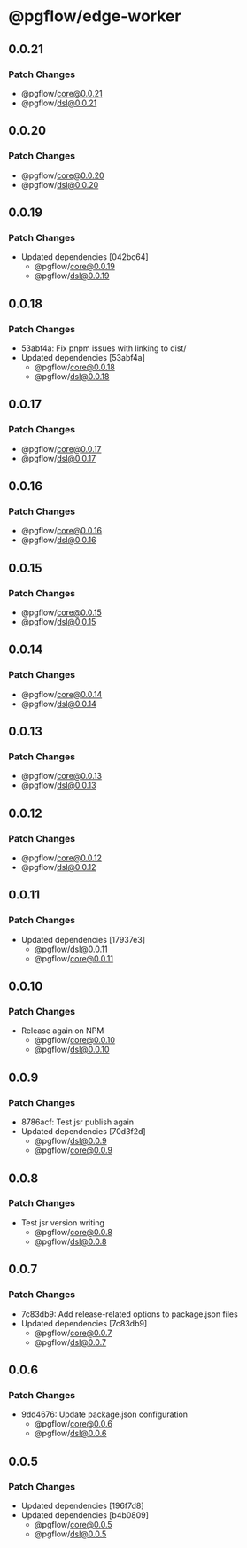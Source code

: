 # @pgflow/edge-worker

## 0.0.21

### Patch Changes

- @pgflow/core@0.0.21
- @pgflow/dsl@0.0.21

## 0.0.20

### Patch Changes

- @pgflow/core@0.0.20
- @pgflow/dsl@0.0.20

## 0.0.19

### Patch Changes

- Updated dependencies [042bc64]
  - @pgflow/core@0.0.19
  - @pgflow/dsl@0.0.19

## 0.0.18

### Patch Changes

- 53abf4a: Fix pnpm issues with linking to dist/
- Updated dependencies [53abf4a]
  - @pgflow/core@0.0.18
  - @pgflow/dsl@0.0.18

## 0.0.17

### Patch Changes

- @pgflow/core@0.0.17
- @pgflow/dsl@0.0.17

## 0.0.16

### Patch Changes

- @pgflow/core@0.0.16
- @pgflow/dsl@0.0.16

## 0.0.15

### Patch Changes

- @pgflow/core@0.0.15
- @pgflow/dsl@0.0.15

## 0.0.14

### Patch Changes

- @pgflow/core@0.0.14
- @pgflow/dsl@0.0.14

## 0.0.13

### Patch Changes

- @pgflow/core@0.0.13
- @pgflow/dsl@0.0.13

## 0.0.12

### Patch Changes

- @pgflow/core@0.0.12
- @pgflow/dsl@0.0.12

## 0.0.11

### Patch Changes

- Updated dependencies [17937e3]
  - @pgflow/dsl@0.0.11
  - @pgflow/core@0.0.11

## 0.0.10

### Patch Changes

- Release again on NPM
  - @pgflow/core@0.0.10
  - @pgflow/dsl@0.0.10

## 0.0.9

### Patch Changes

- 8786acf: Test jsr publish again
- Updated dependencies [70d3f2d]
  - @pgflow/dsl@0.0.9
  - @pgflow/core@0.0.9

## 0.0.8

### Patch Changes

- Test jsr version writing
  - @pgflow/core@0.0.8
  - @pgflow/dsl@0.0.8

## 0.0.7

### Patch Changes

- 7c83db9: Add release-related options to package.json files
- Updated dependencies [7c83db9]
  - @pgflow/core@0.0.7
  - @pgflow/dsl@0.0.7

## 0.0.6

### Patch Changes

- 9dd4676: Update package.json configuration
  - @pgflow/core@0.0.6
  - @pgflow/dsl@0.0.6

## 0.0.5

### Patch Changes

- Updated dependencies [196f7d8]
- Updated dependencies [b4b0809]
  - @pgflow/core@0.0.5
  - @pgflow/dsl@0.0.5
